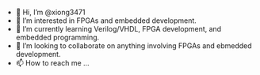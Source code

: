 - 👋 Hi, I’m @xiong3471
- 👀 I’m interested in FPGAs and embedded development.
- 🌱 I’m currently learning Verilog/VHDL, FPGA development, and embedded programming.
- 💞️ I’m looking to collaborate on anything involving FPGAs and ebmedded development.
- 📫 How to reach me ...

<!---
xiong3471/xiong3471 is a ✨ special ✨ repository because its `README.md` (this file) appears on your GitHub profile.
You can click the Preview link to take a look at your changes.
--->
